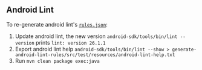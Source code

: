 ## Android Lint

To re-generate android lint's [`rules.json`](../../sonar-kotlin-plugin/src/main/resources/org/sonar/l10n/android/rules/androidlint/rules.json):

  1. Update android lint, the new version `android-sdk/tools/bin/lint --version` prints `lint: version 26.1.1`
  1. Export android lint help `android-sdk/tools/bin/lint --show > generate-android-lint-rules/src/test/resources/android-lint-help.txt`
  1. Run `mvn clean package exec:java`
